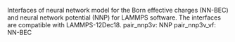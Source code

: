Interfaces of neural network model for the Born effective charges (NN-BEC) and neural network potential (NNP) for LAMMPS software.
The interfaces are compatible with LAMMPS-12Dec18.
pair_nnp3v: NNP
pair_nnp3v_vf: NN-BEC
